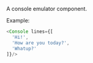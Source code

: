A console emulator component.

Example:

```js
<Console lines={[
  'Hi!',
  'How are you today?',
  'Whatup?'
]}/>
```
